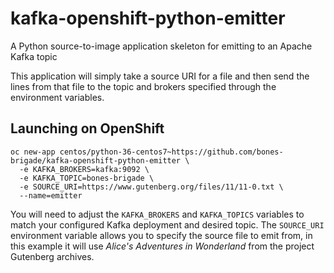 # kafka-openshift-python-emitter
A Python source-to-image application skeleton for emitting to an Apache Kafka topic

This application will simply take a source URI for a file and then send the
lines from that file to the topic and brokers specified through the environment
variables.

## Launching on OpenShift

```
oc new-app centos/python-36-centos7~https://github.com/bones-brigade/kafka-openshift-python-emitter \
  -e KAFKA_BROKERS=kafka:9092 \
  -e KAFKA_TOPIC=bones-brigade \
  -e SOURCE_URI=https://www.gutenberg.org/files/11/11-0.txt \
  --name=emitter
```

You will need to adjust the `KAFKA_BROKERS` and `KAFKA_TOPICS` variables to
match your configured Kafka deployment and desired topic. The `SOURCE_URI`
environment variable allows you to specify the source file to emit from, in
this example it will use _Alice's Adventures in Wonderland_ from the project
Gutenberg archives.
